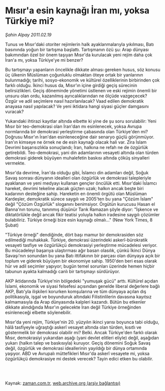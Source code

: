 # Mısır'a esin kaynağı İran mı, yoksa Türkiye mi?

*Şahin Alpay 2011.02.19*

<td class="columnist-detail">
<p>Tunus ve Mısır'daki otoriter rejimlerin halk ayaklanmalarıyla yıkılması, Batı basınında yoğun bir tartışma başlattı. Tartışmanın özü şu: Arap dünyası bakımından özel bir önem taşıyan Mısır'da kurulacak yeni rejim daha çok İran'a mı, yoksa Türkiye'ye mi benzer?</p>
<p>
<div id="haberMetinDiv">
<p>Bu tartışmayı yapanların öncelikle dikkate alması gereken husus, söz konusu üç ülkenin Müslüman çoğunluklu olmaktan öteye ortak bir yanlarının bulunmadığı; tarihi, sosyo-ekonomik ve kültürel özelliklerinin birbirinden çok farklı olduğu. İkinci husus da, Mısır'ın içine girdiği geçiş sürecinin belirsizlikleri. Geçiş döneminde yönetimi üstlenen ve eski rejimin önemli bir unsuru olan ordu, kazanılmış ayrıcalıklarından ne ölçüde vazgeçecek? Özgür ve adil seçimlere nasıl hazırlanılacak? Vaad edilen demokratik anayasa nasıl yapılacak? Ve yeni iktidara hangi siyasi güçler damgasını vuracak?
<p>Yukarıdaki ihtirazi kayıtlar altında elbette ki yine de şu soru sorulabilir: Yeni Mısır bir teo-demokrasi olan İran'dan mı esinlenecek, yoksa Avrupa normlarında bir demokrasi yerleştirme çabasında olan Türkiye'den mi? Doğrusu Mısır'ın İran'dan esinleneceğine dair senaryo güçlü görünmüyor. İran'ın kimseye ne örnek ne de esin kaynağı olacak hali var. Zira İslam Devrimi başarısızlıkla sonuçlandı; İran, halkına ne refah ne de özgürlük getirebildi. Teo-demokrasi, yani din adamlarının vesayeti altında olan türden demokrasi giderek büyüyen muhalefetin baskısı altında çöküş sinyalleri vermekte.
<p>Mısır'da devrime, İran'da olduğu gibi, İslamcı din adamları değil, Soğuk Savaş sonrası dünyanın idealleri olan özgürlük ve demokrasi talepleriyle ayaklanan ve yeni medyayı kullanan gençler öncülük etti. Mısır'daki İslamcı hareket, devrimi tekeline alacak güçten uzak; halkın ancak beşte biri kadarının desteğine sahip. Hareketin en önemli örgütü olan Müslüman Kardeşler, demokratik sürece saygılı ve 2005'ten bu yana "Çözüm İslam" değil "Çözüm Özgürlük" sloganını benimsiyor. Örgütün kurucusu Hasan el Banna'nın torunu, tanınmış düşünür Tarık Ramazan şöyle diyor: "İşkence ve diktatörlükle değil ancak fikir teatisi yoluyla halkın iradesine saygılı çözümler bulabiliriz. Türkiye örneği bize esin kaynağı olmalı..." (New York Times, 8 Şubat)
<p>"Türkiye örneği" dendiğinde, dört başı mamur bir demokrasiden söz edilmediği muhakkak. Türkiye, demokrasi üzerindeki askerî-bürokratik vesayeti tasfiye ve özgürlükçü demokrasiyi yerleştirme mücadelesi veriyor. Bu mücadeleyi başarıya ulaştırması ağır basan olasılık, çünkü İkinci Dünya Savaşı'nın sonundan bu yana Batı ittifakının bir parçası olan dünyaya açık bir toplum ve giderek büyüyen bir ekonomiye sahip. 1950'den beri esas olarak hür ve adil seçimler yapıyor; bugün temel sorunları üzerinde hemen hiçbir tabunun ayakta kalmadığı canlı bir tartışmayı sürdürüyor.
<p>AKP iktidarında Türkiye'nin bölgedeki "yumuşak gücü" arttı. Kültürel açıdan İslami, ekonomik ve siyasi felsefesi açısından genelde liberal değerlere bağlı AKP, Batı'yla ilişkileri korurken komşularına ve tüm dünyaya açılan dış politikasıyla, işgal ve boyunduruk altındaki Filistinlilerin davasına kayıtsız kalmamasıyla da Arap dünyasında kalpleri kazandı. Bütün bu etkenler dikkate alındığında Mısır'ın gelecekte İran değil Türkiye örneğinden esinleneceği elbette söylenebilir.
<p>Mısır'da yeni rejim, Türkiye'nin 20. yüzyılın ikinci yarısı boyunca tabi olduğu, hâlâ tasfiyeyle uğraştığı askerî vesayet altında olan türden, kısıtlı ve göstermelik bir demokrasi olabilir mi? Belki. Ancak Türkiye'den farklı olarak Mısır, demokrasiyi yukarıdan aşağı (yani devlet elitleri eliyle) değil, aşağıdan yukarı (halkın talep ve baskısıyla) kuruyor. Geçiş dönemini Soğuk Savaş değil, özgürlük ve demokrasi ideallerinin yayıldığı bir dünya ortamında yaşıyor. ABD ve Avrupalı müttefikleri Mısır'da askerî vesayete mi, yoksa özgürlükçü demokrasiye mi destek verecek? Tayin edici etken bu olabilir. </p></p></p></p></p></p></div>
</p>


<p><br>
		 </br></p></td>

Kaynak: [zaman.com.tr](http://zaman.com.tr/yazar.do?yazino=1095728), [web.archive.org (arşiv bağlantısı)](http://web.archive.org/web/20110305195408/http://www.zaman.com.tr:80/yazar.do?yazino=1095728)
